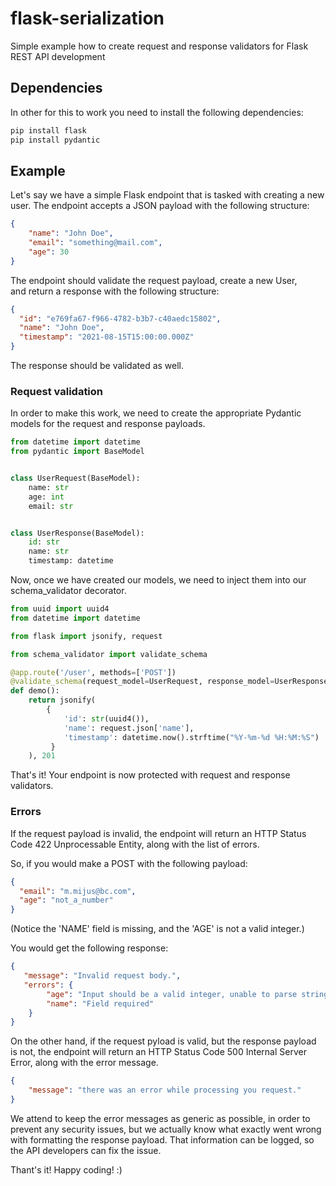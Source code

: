 # flask-serialization

Simple example how to create request and response validators for Flask REST API development


## Dependencies

In other for this to work you need to install the following dependencies:

```bash
pip install flask
pip install pydantic
```

## Example

Let's say we have a simple Flask endpoint that is tasked with creating a new user. 
The endpoint accepts a JSON payload with the following structure:

```json
{
    "name": "John Doe",
    "email": "something@mail.com",
    "age": 30
}
```

The endpoint should validate the request payload, create a new User,  
and return a response with the following structure:

```json
{
  "id": "e769fa67-f966-4782-b3b7-c40aedc15802",
  "name": "John Doe",
  "timestamp": "2021-08-15T15:00:00.000Z"
}
```

The response should be validated as well.

### Request validation

In order to make this work, we need to create the appropriate Pydantic models for the request and response payloads.

```python
from datetime import datetime
from pydantic import BaseModel


class UserRequest(BaseModel):
    name: str
    age: int
    email: str


class UserResponse(BaseModel):
    id: str
    name: str
    timestamp: datetime
```

Now, once we have created our models, we need to inject them into our schema_validator decorator.

```python
from uuid import uuid4
from datetime import datetime

from flask import jsonify, request

from schema_validator import validate_schema

@app.route('/user', methods=['POST'])
@validate_schema(request_model=UserRequest, response_model=UserResponse)  # <-- Inject them into our decorator
def demo():
    return jsonify(
        {
            'id': str(uuid4()),
            'name': request.json['name'],
            'timestamp': datetime.now().strftime("%Y-%m-%d %H:%M:%S")
         }
    ), 201
```

That's it! Your endpoint is now protected with request and response validators.

### Errors 

If the request payload is invalid, the endpoint will return an HTTP Status Code 422 Unprocessable Entity, 
along with the list of errors.

So, if you would make a POST with the following payload:

```json
{
  "email": "m.mijus@bc.com",
  "age": "not_a_number"
}
```
(Notice the 'NAME' field is missing, and the 'AGE' is not a valid integer.)

You would get the following response:

```json
{
   "message": "Invalid request body.",
   "errors": {
        "age": "Input should be a valid integer, unable to parse string as an integer",
        "name": "Field required"
    }
}
```

On the other hand, if the request pyload is valid, but the response payload is not,
the endpoint will return an HTTP Status Code 500 Internal Server Error, along with the error message.

```json
{
    "message": "there was an error while processing you request."
}
```

We attend to keep the error messages as generic as possible, in order to prevent any security issues,
but we actually know what exactly went wrong with formatting the response payload. That information
can be logged, so the API developers can fix the issue.


Thant's it! Happy coding! :)